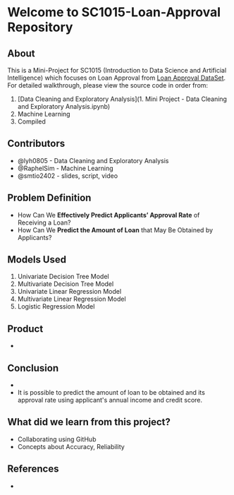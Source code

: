 # Welcome to SC1015-Loan-Approval Repository
## About
This is a Mini-Project for SC1015 (Introduction to Data Science and Artificial Intelligence) which focuses on Loan Approval from [Loan Approval DataSet](https://www.kaggle.com/datasets/architsharma01/loan-approval-prediction-dataset). For detailed walkthrough, please view the source code in order from:
1. [Data Cleaning and Exploratory Analysis](1. Mini Project - Data Cleaning and Exploratory Analysis.ipynb)
2. Machine Learning
3. Compiled 

## Contributors
- @lyh0805 - Data Cleaning and Exploratory Analysis
- @RaphelSim - Machine Learning
- @smtio2402 - slides, script, video

## Problem Definition
- How Can We **Effectively Predict Applicants’ Approval Rate** of Receiving a Loan?
- How Can We **Predict the Amount of Loan** that May Be Obtained by Applicants?

## Models Used
1. Univariate Decision Tree Model
2. Multivariate Decision Tree Model
3. Univariate Linear Regression Model
4. Multivariate Linear Regression Model
5. Logistic Regression Model


## Product
- 

## Conclusion
- 
- It is possible to predict the amount of loan to be obtained and its approval rate using applicant's annual income and credit score.

## What did we learn from this project?
- Collaborating using GitHub
- Concepts about Accuracy, Reliability

## References 
- 
